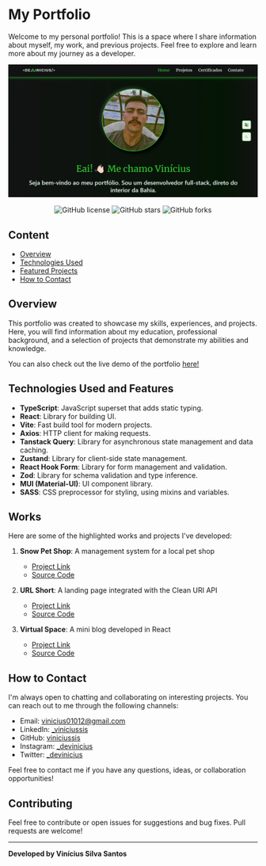 # My Portfolio

Welcome to my personal portfolio! This is a space where I share information about myself, my work, and previous projects. Feel free to explore and learn more about my journey as a developer.

![Screenshot of the Homepage](public/screenshot.png)
<p align="center">
  <img src="https://img.shields.io/github/license/viniciussis/My_Portfolio" alt="GitHub license" />
  <img src="https://img.shields.io/github/stars/viniciussis/My_Portfolio" alt="GitHub stars" />
  <img src="https://img.shields.io/github/forks/viniciussis/My_Portfolio" alt="GitHub forks" />
</p>

## Content

- [Overview](#overview)
- [Technologies Used](#technologies-used)
- [Featured Projects](#featured-projects)
- [How to Contact](#how-to-contact)

## Overview

This portfolio was created to showcase my skills, experiences, and projects. Here, you will find information about my education, professional background, and a selection of projects that demonstrate my abilities and knowledge.

You can also check out the live demo of the portfolio [here!](https://my-portfolio-rust-eight-80.vercel.app/)

## Technologies Used and Features

- **TypeScript**: JavaScript superset that adds static typing.
- **React**: Library for building UI.
- **Vite**: Fast build tool for modern projects.
- **Axios**: HTTP client for making requests.
- **Tanstack Query**: Library for asynchronous state management and data caching.
- **Zustand**: Library for client-side state management.
- **React Hook Form**: Library for form management and validation.
- **Zod**: Library for schema validation and type inference.
- **MUI (Material-UI)**: UI component library.
- **SASS**: CSS preprocessor for styling, using mixins and variables.

## Works

Here are some of the highlighted works and projects I've developed:

1. **Snow Pet Shop**: A management system for a local pet shop

   - [Project Link](snow-pet.vercel.app)
   - [Source Code](https://github.com/viniciussis/Snow_Pet)

2. **URL Short**: A landing page integrated with the Clean URI API

   - [Project Link](https://url-short-coral-two.vercel.app/)
   - [Source Code](https://github.com/viniciussis/URL_Short)

3. **Virtual Space**: A mini blog developed in React

   - [Project Link](https://virtual-space-viniciussis-projects.vercel.app/)
   - [Source Code](https://github.com/viniciussis/Virtual_Space.git)

## How to Contact

I'm always open to chatting and collaborating on interesting projects. You can reach out to me through the following channels:

- Email: vinicius01012@gmail.com
- LinkedIn: [\_viniciussis](https://www.linkedin.com/in/_viniciussis)
- GitHub: [viniciussis](https://github.com/viniciussis)
- Instagram: [\_devinicius](https://www.instagram.com/_devinicius/)
- Twitter: [\_devinicius](https://x.com/_devinicius)

Feel free to contact me if you have any questions, ideas, or collaboration opportunities!

## Contributing

Feel free to contribute or open issues for suggestions and bug fixes. Pull requests are welcome!

---

**Developed by Vinícius Silva Santos**
